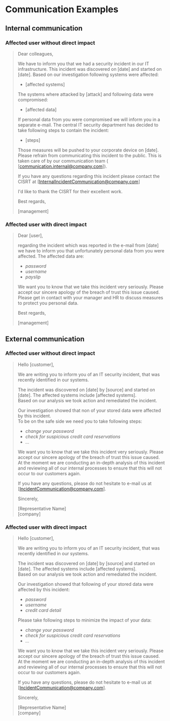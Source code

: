 # Communication Examples

## Internal communication

### Affected user without direct impact
> Dear colleagues,
>
> We have to inform you that we had a security incident in our IT infrastructure. This incident was discovered on [date]
> and started on [date]. Based on our investigation following systems were affected:
> * [affected systems]
> 
> The systems where attacked by [attack] and following data were compromised:
> * [affected data]
>
> If personal data from you were compromised we will inform you in a separate e-mail. The central IT security department
> has decided to take following steps to contain the incident:
> * [steps]
>
> Those measures will be pushed to your corporate device on [date].
> Please refrain from communicating this incident to the public. This is taken care of by our communication team (
> [communication.internal@company.com]).
>
> If you have any questions regarding this incident please contact the CISRT at
> [InternalIncidentCommunication@company.com]
>
> I'd like to thank the CISRT for their excellent work.
>
> Best regards,
>
> [management]

### Affected user with direct impact
> Dear [user],
>
> regarding the incident which was reported in the e-mail from [date] we have to inform you that unfortunately personal
> data from you were affected. The affected data are:
> * _password_
> * _username_
> * _payslip_
>
> We want you to know that we take this incident very seriously. Please accept our sincere apology of the breach of
> trust this issue caused.  
> Please get in contact with your manager and HR to discuss measures to protect you personal data.
>
> Best regards,
>
> [management]


## External communication

### Affected user without direct impact
> Hello [customer],
>
> We are writing you to inform you of an IT security incident, that was recently identified in our systems.
>
> The incident was discovered on [date] by [source] and started on [date]. The affected systems include
> [affected systems].  
> Based on our analysis we took action and remediated the incident.
>
> Our investigation showed that non of your stored data were affected by this incident.  
> To be on the safe side we need you to take following steps:
> * _change your password_
> * _check for suspicious credit card reservations_
> * _..._
>
> We want you to know that we take this incident very seriously. Please accept our sincere apology of the breach of
> trust this issue caused. At the moment we are conducting an in-depth analysis of this incident and reviewing all of 
> our internal processes to ensure that this will not occur to our customers again.
>
> If you have any questions, please do not hesitate to e-mail us at [IncidentCommunication@company.com].
>
> Sincerely,
>
> [Representative Name]  
> [company] 

### Affected user with direct impact
> Hello [customer],
>
> We are writing you to inform you of an IT security incident, that was recently identified in our systems.
>
> The incident was discovered on [date] by [source] and started on [date]. The affected systems include
> [affected systems].  
> Based on our analysis we took action and remediated the incident.
>
> Our investigation showed that following of your stored data were affected by this incident:
> * _password_
> * _username_
> * _credit card detail_
>
> Please take following steps to minimize the impact of your data:
> * _change your password_
> * _check for suspicious credit card reservations_
> * _..._
>
> We want you to know that we take this incident very seriously. Please accept our sincere apology of the breach of
> trust this issue caused. At the moment we are conducting an in-depth analysis of this incident and reviewing all of 
> our internal processes to ensure that this will not occur to our customers again.
>
> If you have any questions, please do not hesitate to e-mail us at [IncidentCommunication@company.com].
>
> Sincerely,
>
> [Representative Name]  
> [company] 